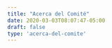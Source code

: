 ```yaml
---
title: "Acerca del Comité"
date: 2020-03-03T08:07:47-05:00
draft: false
type: 'acerca-del-comite'
---
```

